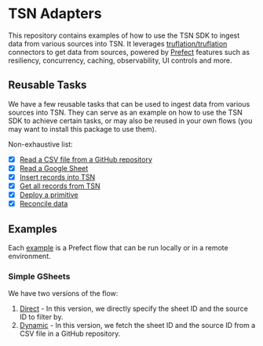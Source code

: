 # TSN Adapters

This repository contains examples of how to use the TSN SDK to ingest data from various sources into TSN. It leverages [truflation/truflation](https://github.com/truflation/truflation) connectors to get data from sources, powered by [Prefect](https://www.prefect.io/) features such as resiliency, concurrency, caching, observability, UI controls and more.

## Reusable Tasks

We have a few reusable tasks that can be used to ingest data from various sources into TSN. They can serve as an example on how to use the TSN SDK to achieve certain tasks, or may also be reused in your own flows (you may want to install this package to use them).

Non-exhaustive list:

- [x] [Read a CSV file from a GitHub repository](tsn_adapters/tasks/github.py)
- [x] [Read a Google Sheet](tsn_adapters/tasks/gsheet.py)
- [x] [Insert records into TSN](tsn_adapters/tasks/tsn.py)
- [x] [Get all records from TSN](tsn_adapters/tasks/tsn.py)
- [x] [Deploy a primitive](tsn_adapters/tasks/tsn.py)
- [x] [Reconcile data](tsn_adapters/tasks/data_manipulation.py)

## Examples

Each [example](examples) is a Prefect flow that can be run locally or in a remote environment.

### Simple GSheets

We have two versions of the flow:

1. [Direct](examples/gsheets/direct/direct_flow.py) - In this version, we directly specify the sheet ID and the source ID to filter by.
2. [Dynamic](examples/gsheets/dynamic/dynamic_flow.py) - In this version, we fetch the sheet ID and the source ID from a CSV file in a GitHub repository.